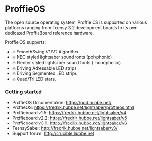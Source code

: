 # ProffieOS

The open source operating system. Proffie OS is supported on various platforms ranging from Teensy 3.2 development boards to its own dedicated ProffieBoard reference hardware.

Proffie OS supports:
- :fire: SmoothSwing V1/V2 Algorithm
- :fire: NEC styled lightsaber sound fonts (polyphonic)
- :fire: Plecter styled lightsaber sound fonts ( monophonic)
- :fire: Driving Adressable LED strips
- :fire: Driving Segmented LED strips
- :fire: Quad/Tri LED stars.

### Getting started  
* ProffieOS Documentation: https://pod.hubbe.net/
* ProffieOS: https://fredrik.hubbe.net/lightsaber/proffieos.html
* Proffieboard v1.5: https://fredrik.hubbe.net/lightsaber/v4
* Proffieboard v2.2: https://fredrik.hubbe.net/lightsaber/v5
* Proffieboard v3.9: https://fredrik.hubbe.net/lightsaber/v6
* TeensySaber: http://fredrik.hubbe.net/lightsaber/v3/
* Support forum: http://crucible.hubbe.net